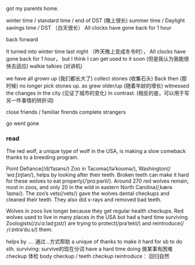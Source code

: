 got my parents home. 


winter time / standard time / end of DST  (晚上很长)
summer time / Daylight savings time / DST （白天很长）
All clocks have gone back for 1 hour

back
forward

It turned into winter time last night （昨天晚上变成冬令时）， All clocks have gone back for 1 hour， but I think I can get used to it soon (但是我认为我能很快去适应)
walkie talkies (对讲机)

we have all grown up (我们都长大了)
collect stones (收集石头)
Back then (那时候)
no longer pick stones up.
as grew older/up (随着年龄的增长)
witnessed the changes in the city (见证了城市的变化)
In contrast. (相反的是，可以用于写另一件事情的转折词)

close friends / familiar firends
complete strangers

go went gone


### read

The red wolf, a unique type of wolf in the USA, is making a slow comeback thanks to a breeding program.

Point Defiance(/dɪˈfaɪəns/) Zoo in Tacoma(/təˈkoʊmə/), Washington(/ˈwɑːʃɪŋtən/), helps by looking after their teeth. Broken teeth can make it hard for these wolves to eat properly(/ˈprɑːpərli/). Around 270 red wolves remain, most in zoos, and only 20 in the wild in eastern North Carolina(/ˌkærəˈlaɪnə/). The zoo’s vets(/vets/) gave the wolves dental checkups and cleaned their teeth. They also did x-rays and removed bad teeth.

Wolves in zoos live longer because they get regular health checkups. Red wolves used to live in many places in the USA but had a hard time surviving. Zoologists(/zuˈɑːlədʒɪst/) are trying to protect(/prəˈtekt/) and reintroduce(/ˌriːɪntrəˈduːs/) them.


helps by .... 通过...方式帮助
a unique of
thanks to 
make it hard for sb to do sth. 
surviving: survive的现在分词
have a hard time doing 做某事有困难
checkup 体检 body checkup / teeth checkup
reintroduce： 回归自然